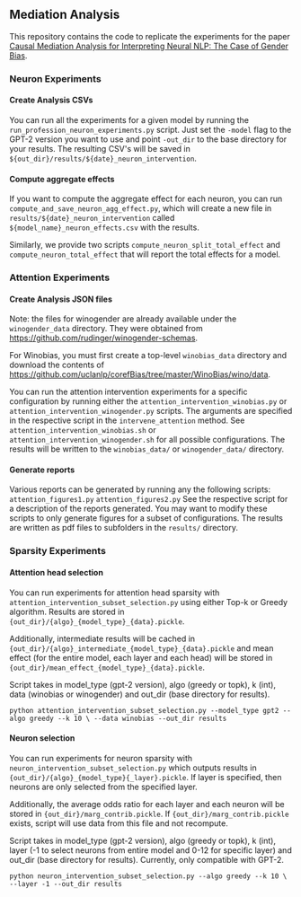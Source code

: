 ## Mediation Analysis

This repository contains the code to replicate the experiments for the paper [Causal Mediation Analysis for Interpreting Neural NLP: The Case of Gender Bias](https://arxiv.org/abs/2004.12265).

### Neuron Experiments

#### Create Analysis CSVs

You can run all the experiments for a given model by running the `run_profession_neuron_experiments.py` script. Just set the `-model` flag to the GPT-2 version you want to use and point `-out_dir` to the base directory for your results. The resulting CSV's will be saved in `${out_dir}/results/${date}_neuron_intervention`.

#### Compute aggregate effects

If you want to compute the aggregate effect for each neuron, you can run `compute_and_save_neuron_agg_effect.py`, which will create a new file in `results/${date}_neuron_intervention` called `${model_name}_neuron_effects.csv` with the results.

Similarly, we provide two scripts `compute_neuron_split_total_effect` and `compute_neuron_total_effect` that will report the total effects for a model.

### Attention Experiments

#### Create Analysis JSON files

Note: the files for winogender are already available under the `winogender_data` directory. They were obtained from https://github.com/rudinger/winogender-schemas.

For Winobias, you must first create a top-level `winobias_data` directory and download the contents of https://github.com/uclanlp/corefBias/tree/master/WinoBias/wino/data.

You can run the attention intervention experiments for a specific configuration by running either the `attention_intervention_winobias.py` or `attention_intervention_winogender.py` scripts. The arguments are specified in the respective script in the `intervene_attention` method. See `attention_intervention_winobias.sh` or  `attention_intervention_winogender.sh` for all possible configurations. The results will be written to the `winobias_data/` or `winogender_data/` directory.

#### Generate reports

Various reports can be generated by running any the following scripts:
   `attention_figures1.py`
   `attention_figures2.py`
See the respective script for a description of the reports generated. You may want to modify these scripts to only generate figures for a subset of configurations. The results are written as pdf files to subfolders in the `results/` directory.

### Sparsity Experiments

#### Attention head selection

You can run experiments for attention head sparsity with `attention_intervention_subset_selection.py` using either Top-k or Greedy algorithm. Results are stored in `{out_dir}/{algo}_{model_type}_{data}.pickle`. 

Additionally, intermediate results will be cached in `{out_dir}/{algo}_intermediate_{model_type}_{data}.pickle` and mean effect (for the entire model, each layer and each head) will be stored in `{out_dir}/mean_effect_{model_type}_{data}.pickle`. 

Script takes in model_type (gpt-2 version), algo (greedy or topk), k (int), data (winobias or winogender) and out_dir (base directory for results).

`python attention_intervention_subset_selection.py --model_type gpt2 --algo greedy --k 10 \
   --data winobias --out_dir results`

#### Neuron selection

You can run experiments for neuron sparsity with `neuron_intervention_subset_selection.py` which outputs results in `{out_dir}/{algo}_{model_type}{_layer}.pickle`. If layer is specified, then neurons are only selected from the specified layer. 

Additionally, the average odds ratio for each layer and each neuron will be stored in `{out_dir}/marg_contrib.pickle`. If `{out_dir}/marg_contrib.pickle` exists, script will use data from this file and not recompute.

Script takes in model_type (gpt-2 version), algo (greedy or topk), k (int), layer (-1 to select neurons from entire model and 0-12 for specific layer) and out_dir (base directory for results). Currently, only compatible with GPT-2.

`python neuron_intervention_subset_selection.py --algo greedy --k 10 \
   --layer -1 --out_dir results`
